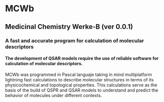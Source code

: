 # MCWb 

## Medicinal Chemistry Werke-B (ver 0.0.1)

### A fast and accurate program for calculation of molecular descriptors 

#### The development of QSAR models require the use of reliable software for calculation of molecular descriptors.
MCWb was programmed in Pascal languaje taking in mind multiplatform lightning fast calculations to describe molecular structures in terms of its physicochemical and topological properties. This calculations serve as the basis of the build of QSPR and QSAR models to understand and predict the behavior of molecules under different contexts.
